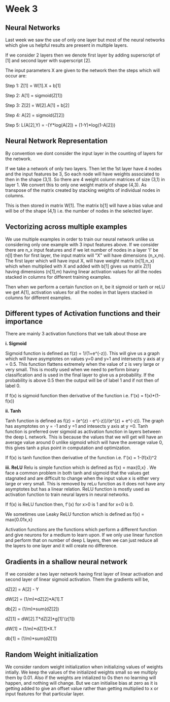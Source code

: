 # Week 3 

## Neural Networks 
Last week we saw the use of only one layer but most of the neural networks which give us helpful results are present in multiple layers. 

If we consider 2 layers then we denote first layer by adding superscript of [1] and second layer with superscript [2].

The input parameters X are given to the network then the steps which will occur are: 

Step 1: Z[1] = W[1].X + b[1]

Step 2: A[1] = sigmoid(Z[1])

Step 3: Z[2] = W[2].A[1] + b[2]

Step 4: A[2] = sigmoid(Z[2])

Step 5: L(A[2],Y) = -(Y\*log(A[2]) + (1-Y)\*log(1-A[2]))

## Neural Network Representation

By convention we dont consider the input layer in the counting of layers for the network. 

If we take a network of only two layers. Then let the 1st layer have 4 nodes and the input features be 3, So each node will have weights associated to then in the shape (3,1). So there are 4 weight column matrices of size (3,1) in layer 1. We convert this to only one weight matrix of shape (4,3). As transpose of the matrix created by stacking weights of individual nodes in columns.

This is then stored in matrix W[1]. The matrix b[1] will have a bias value and will be of the shape (4,1) i.e. the number of nodes in the selected layer.

## Vectorizing across multiple examples

We use multiple examples in order to train our neural network unlike us considering only one example with 3 input features above. If we consider there are n_x input features and if we let number of nodes in a layer 'l' be n[l] then for first layer, the input matrix will "X" will have dimensions (n_x,m). The first layer which will have input X, will have weight matrix (n[1],n_x) which when multiplied with X and added with b[1] gives us matrix Z[1] having dimensions (n[1],m) having linear activation values for all the nodes stacked in columns for different training examples.

Then when we perform a certain function on it, be it sigmoid or tanh or reLU we get A[1], activation values for all the nodes in that layers stacked in columns for different examples. 

## Different types of Activation functions and their importance

There are mainly 3 activation functions that we talk about those are 

__**i. Sigmoid**__

Sigmoid function is defined as f(z) = 1/(1+e^(-z)). This will give us a graph which will have asymptotes on values y=0 and y=1 and intersects y axis at y = 0.5. This function flattens extremely when the value of z is very large or very small. This is mostly used when we need to perform binary classification and is used in the final layer to give us a probability. If the probability is above 0.5 then the output will be of label 1 and if not then of label 0.

If f(x) is sigmoid function then derivative of the function i.e. f'(x) = f(x)*(1-f(x))

__**ii. Tanh**__

Tanh function is defined as f(z) = (e^(z) - e^(-z))/(e^(z) + e^(-z)). The graph has asymptotes on y = -1 and y =1 and intesects y axis at y =0. Tanh function is preferred over sigmoid as activation function in layers between the deep L network. This is because the values that we will get will have an average value around 0 unlike sigmoid which will have the average value 0, this gives tanh a plus point in computation and optimization. 

If f(x) is tanh function then derivative of the function i.e. f'(x) = 1-(f(x))^2

__**iii. ReLU**__
Relu is simple function which is defined as f(x) = max{0,x} . We face a common problem in both tanh and sigmoid that the values get stagnated and are difficult to change when the input value x is either very large or very small. This is removed by reLu function as it does not have any asymptotes but has a linear relation. ReLU function is mostly used as activation function to train neural layers in neural networks. 

If f(x) is ReLU function then, f'(x) for x>0 is 1 and for x<0 is 0.

We sometimes use Leaky ReLU function which is defined as f(x) = max{0.01x,x}

Activation functions are the functions which perform a different function and give neurons for a medium to learn upon. If we only use linear function and perform that on number of deep L layers, then we can just reduce all the layers to one layer and it will create no difference.

## Gradients in a shallow neural network

If we consider a two layer network having first layer of linear activation and second layer of linear sigmoid activation. Them the gradients will be,

dZ[2] = A[2] - Y

dW[2] = (1/m)\*dZ[2]\*A[1].T

db[2] = (1/m)*sum(dZ[2])

dZ[1] = dW[2].T\*dZ[2]\*g[1]'(z[1])

dW[1] = (1/m)\*dZ[1]\*X.T

db[1] = (1/m)\*sum(dZ[1])

## Random Weight initialization

We consider random weight initialization when initializing values of weights intially. We keep the values of the initialized weights small so we multiply them by 0.01. Also if the weights are intialized to 0s then no learning will happen, and nothing will change. But we can initialise bias at zero as it is getting added to give an offset value rather than getting multiplied to x or input features for that particular layer.



